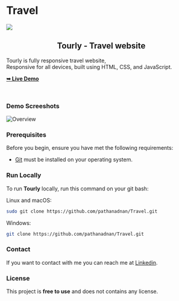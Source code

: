 # Travel

<img align="centre" src="https://github.com/pathanadnan/Travel/assets/110882495/1aab629f-5d71-4a52-baa0-616781937f02" />


  <h2 align="center">Tourly - Travel website</h2>

  Tourly is fully responsive travel website, <br />Responsive for all devices, built using HTML, CSS, and JavaScript.

  <a href="https://pathanadnan.github.io/Travel/"><strong>➥ Live Demo</strong></a>

</div>

<br />

### Demo Screeshots


![Overview](https://github.com/pathanadnan/Travel/assets/110882495/269efa80-cd3a-40bb-b844-52e760c08200)

### Prerequisites

Before you begin, ensure you have met the following requirements:

* [Git](https://git-scm.com/downloads "Download Git") must be installed on your operating system.

### Run Locally

To run **Tourly** locally, run this command on your git bash:

Linux and macOS:

```bash
sudo git clone https://github.com/pathanadnan/Travel.git
```

Windows:

```bash
git clone https://github.com/pathanadnan/Travel.git
```

### Contact

If you want to contact with me you can reach me at [Linkedin](https://www.linkedin.com/in/pathan-adnan-salimkhan-47429221b).

### License

This project is **free to use** and does not contains any license.
